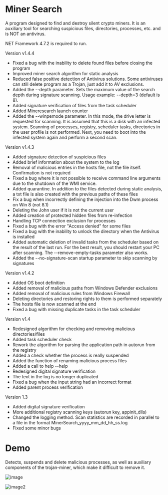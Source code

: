 # Miner Search

A program designed to find and destroy silent crypto miners. 
It is an auxiliary tool for searching suspicious files, 
directories, processes, etc. and is NOT an antivirus. 

NET Framework 4.7.2 is required to run.

Version v1.4.4
- Fixed a bug with the inability to delete found files before closing the program
- Improved miner search algorithm for static analysis
- Reduced false positive detection of Antivirus solutions. Some antiviruses can still delete program as a Trojan, just add it to AV exclusions. 
- Added the --depth parameter. Sets the maximum value of the search depth during signature scanning. Usage example: --depth=3 (default is 8).
- Added signature verification of files from the task scheduler
- Added Mineresearch launch counter
- Added the --winpemode parameter. In this mode, the drive letter is requested for scanning. It is assumed that this is a disk with an infected system. Scanning of processes, registry, scheduler tasks, directories in the user profile is not performed. Next, you need to boot into the infected system again and perform a second scan.

Version v1.4.3

- Added signature detection of suspicious files
- Added brief information about the system to the log
- Removal of malicious entries in the hosts file, not the file itself. Confirmation is not required
- Fixed a bug where it is not possible to receive command line arguments due to the shutdown of the WMI service.
- Added quarantine. In addition to the files detected during static analysis, a txt file is also created with the previous paths of these files
- Fix a bug when incorrectly defining the injection into the Dwm process on Win 8 (not 8.1)
- Deleting the John user if it is not the current user
- Added creation of protected hidden files from re-infection
- Handling TCP connection exclusion for processes
- Fixed a bug with the error "Access denied" for some files
- Fixed a bug with the inability to unlock the directory when the Antivirus is installed
- Added automatic deletion of invalid tasks from the scheduler based on the result of the last run. For the best result, you should restart your PC after scanning. The --remove-empty-tasks parameter also works.
- Added the --no-signature-scan startup parameter to skip scanning by signatures

Version v1.4.2

- Added OS boot definition
- Added removal of malicious paths from Windows Defender exclusions
- Added removal of malicious rules from Windows Firewall
- Deleting directories and restoring rights to them is performed separately
- The hosts file is now scanned at the end
- Fixed a bug with missing duplicate tasks in the task scheduler

Version v1.4

- Redesigned algorithm for checking and removing malicious directories/files
- Added task scheduler check
- Rework the algorithm for parsing the application path in autorun from the registry
- Added a check whether the process is really suspended
- Added the function of renaming malicious process files
- Added a call to help --help
- Redesigned digital signature verification
- The text in the log is no longer duplicated
- Fixed a bug when the input string had an incorrect format
- Added parent process verification

Version 1.3

- Added digital signature verification
- More additional registry scanning keys (autorun key, appinit_dlls)
- Changed the logging method. Scan statistics are recorded in parallel to a file in the format MinerSearch_yyyy_mm_dd_hh_ss.log
- Fixed some minor bugs

# Demo

Detects, suspends and delete malicious processes, as well as auxiliary components of the trojan-miner, which make it difficult to remove it.

![image](https://user-images.githubusercontent.com/56220293/215475650-25d31515-d52a-485b-b194-7db63e0e9962.png)

![image2](https://user-images.githubusercontent.com/56220293/215356942-8080b05a-f324-4006-9864-6843923ff2be.png)
